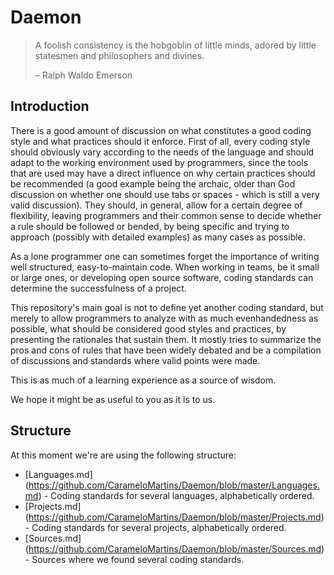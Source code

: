 Daemon
======

> A foolish consistency is the hobgoblin of little minds, adored by
> little statesmen and philosophers and divines.
>
> – Ralph Waldo Emerson  

## Introduction  

There is a good amount of discussion on what constitutes a good coding style and
what practices should it enforce.
First of all, every coding style should obviously vary according to the needs of the
language and should adapt to the working environment used by programmers, since the tools
that are used may have a direct influence on why certain practices should be recommended
(a good example being the archaic, older than God discussion on whether one should use
tabs or spaces - which is still a very valid discussion).
They should, in general, allow for a certain degree of flexibility, leaving programmers
and their common sense to decide whether a rule should be followed or bended, by being
specific and trying to approach (possibly with detailed examples) as many cases as
possible.

As a lone programmer one can sometimes forget the importance of writing well structured, 
easy-to-maintain code. When working in teams, be it small or large ones, or developing
open source software, coding standards can determine the successfulness of a project.

This repository's main goal is not to define yet another coding standard, but merely to
allow programmers to analyze with as much evenhandedness as possible, what should be
considered good styles and practices, by presenting the rationales that sustain them.
It mostly tries to summarize the pros and cons of rules that have been widely debated and
be a compilation of discussions and standards where valid points were made.

This is as much of a learning experience as a source of wisdom.

We hope it might be as useful to you as it is to us.

## Structure

At this moment we're are using the following structure:

* [Languages.md] (https://github.com/CarameloMartins/Daemon/blob/master/Languages.md) - Coding standards for
several languages, alphabetically ordered.
* [Projects.md] (https://github.com/CarameloMartins/Daemon/blob/master/Projects.md) - Coding standards for
several projects, alphabetically ordered.
* [Sources.md] (https://github.com/CarameloMartins/Daemon/blob/master/Sources.md) - Sources where we found 
several coding standards.

